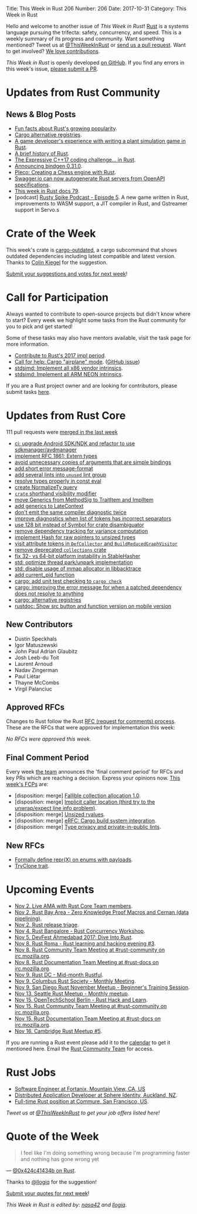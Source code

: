 Title: This Week in Rust 206
Number: 206
Date: 2017-10-31
Category: This Week in Rust

Hello and welcome to another issue of *This Week in Rust*!
[Rust](http://rust-lang.org) is a systems language pursuing the trifecta: safety, concurrency, and speed.
This is a weekly summary of its progress and community.
Want something mentioned? Tweet us at [@ThisWeekInRust](https://twitter.com/ThisWeekInRust) or [send us a pull request](https://github.com/cmr/this-week-in-rust).
Want to get involved? [We love contributions](https://github.com/rust-lang/rust/blob/master/CONTRIBUTING.md).

*This Week in Rust* is openly developed [on GitHub](https://github.com/cmr/this-week-in-rust).
If you find any errors in this week's issue, [please submit a PR](https://github.com/cmr/this-week-in-rust/pulls).

# Updates from Rust Community

## News & Blog Posts

* [Fun facts about Rust's growing popularity](http://www.jonathanturner.org/2017/10/fun-facts-about-rust-growth.html).
* [Cargo alternative registries](https://boats.gitlab.io/blog/post/2017-10-28-alternative-registries/).
* [A game developer's experience with writing a plant simulation game in Rust](https://www.reddit.com/r/rust/comments/795dg4/i_spent_the_last_year_writing_a_plant/).
* [A brief history of Rust](http://slides.com/bstrie/triangle-rust-history).
* [The Expressive C++17 coding challenge… in Rust](http://words.steveklabnik.com/the-expressive-c-17-coding-challenge-in-rust).
* [Announcing bindgen 0.31.0](https://www.reddit.com/r/rust/comments/795n0k/announcing_bindgen_0310/).
* [Pleco: Creating a Chess engine with Rust](https://sfleischman105.github.io/2017/10/26/creating-a-chess-engine.html).
* [Swagger.io can now autogenerate Rust servers from OpenAPI specifications](https://www.metaswitch.com/the-switch/metaswitch-swagger-codegen-for-rust-accepted-upstream).
* [This week in Rust docs 79](https://guillaumegomez.github.io/this-week-in-rust-docs/blog/this-week-in-rust-docs-79).
* [podcast] [Rusty Spike Podcast - Episode 5](https://rusty-spike.blubrry.net/2017/10/25/episode-5-oct-25-2017/). A new game written in Rust, improvements to WASM support, a JIT compiler in Rust, and Gstreamer support in Servo.s

# Crate of the Week

This week's crate is [cargo-outdated](https://crates.io/crates/cargo-outdated), a cargo subcommand that shows outdated dependencies including latest compatible
and latest version. Thanks to [Colin Kiegel](https://users.rust-lang.org/u/colin_kiegel) for the suggestion.

[Submit your suggestions and votes for next week][submit_crate]!

[submit_crate]: https://users.rust-lang.org/t/crate-of-the-week/2704

# Call for Participation

Always wanted to contribute to open-source projects but didn't know where to start?
Every week we highlight some tasks from the Rust community for you to pick and get started!

Some of these tasks may also have mentors available, visit the task page for more information.

* [Contribute to Rust's 2017 impl period](https://www.rustaceans.org/findwork/impl).
* [Call for help: Cargo "airplane" mode](https://internals.rust-lang.org/t/call-for-help-cargo-airplane-mode/6134). ([GitHub issue](https://github.com/rust-lang/cargo/issues/4686))
* [stdsimd: Implement all x86 vendor intrinsics](https://github.com/rust-lang-nursery/stdsimd/issues/40).
* [stdsimd: Implement all ARM NEON intrinsics](https://github.com/rust-lang-nursery/stdsimd/issues/148).

If you are a Rust project owner and are looking for contributors, please submit tasks [here][guidelines].

[guidelines]: https://users.rust-lang.org/t/twir-call-for-participation/4821

# Updates from Rust Core

111 pull requests were [merged in the last week][merged]

[merged]: https://github.com/search?q=is%3Apr+org%3Arust-lang+is%3Amerged+merged%3A2017-10-23..2017-10-30

* [ci: upgrade Android SDK/NDK and refactor to use sdkmanager/avdmanager](https://github.com/rust-lang/rust/pull/45580)
* [implement RFC 1861: Extern types](https://github.com/rust-lang/rust/pull/44295)
* [avoid unnecessary copies of arguments that are simple bindings](https://github.com/rust-lang/rust/pull/45380)
* [add short error message-format](https://github.com/rust-lang/rust/pull/44636)
* [add several lints into `unused` lint group](https://github.com/rust-lang/rust/pull/45424)
* [resolve types properly in const eval](https://github.com/rust-lang/rust/pull/45488)
* [create NormalizeTy query](https://github.com/rust-lang/rust/pull/44984)
* [`crate` shorthand visibility modifier](https://github.com/rust-lang/rust/pull/45401)
* [move Generics from MethodSig to TraitItem and ImplItem](https://github.com/rust-lang/rust/pull/44766)
* [add generics to LateContext](https://github.com/rust-lang/rust/pull/45611)
* [don't emit the same compiler diagnostic twice](https://github.com/rust-lang/rust/pull/45519)
* [improve diagnostics when list of tokens has incorrect separators](https://github.com/rust-lang/rust/pull/45503)
* [use 128 bit instead of Symbol for crate disambiguator](https://github.com/rust-lang/rust/pull/45476)
* [remove dependency tracking for variance computation](https://github.com/rust-lang/rust/pull/45473)
* [implement Hash for raw pointers to unsized types](https://github.com/rust-lang/rust/pull/45483)
* [visit attribute tokens in `DefCollector` and `BuildReducedGraphVisitor`](https://github.com/rust-lang/rust/pull/45464)
* [remove deprecated `collections` crate](https://github.com/rust-lang/rust/pull/45446)
* [fix 32- vs 64-bit platform instability in StableHasher](https://github.com/rust-lang/rust/pull/45522)
* [std: optimize thread park/unpark implementation](https://github.com/rust-lang/rust/pull/45524)
* [std: disable usage of mmap allocator in libbacktrace ](https://github.com/rust-lang/rust/pull/45523)
* [add current_pid function](https://github.com/rust-lang/rust/pull/45059)
* [cargo: add unit test checking to `cargo check`](https://github.com/rust-lang/cargo/pull/4592)
* [cargo: improving the error message for when a patched dependency does not resolve to anything](https://github.com/rust-lang/cargo/pull/4607)
* [cargo: alternative registries](https://github.com/rust-lang/cargo/pull/4506)
* [rustdoc: Show src button and function version on mobile version ](https://github.com/rust-lang/rust/pull/45502)

## New Contributors

* Dustin Speckhals
* Igor Matuszewski
* John Paul Adrian Glaubitz
* Josh Leeb-du Toit
* Laurent Arnoud
* Nadav Zingerman
* Paul Liétar
* Thayne McCombs
* Virgil Palanciuc

## Approved RFCs

Changes to Rust follow the Rust [RFC (request for comments)
process](https://github.com/rust-lang/rfcs#rust-rfcs). These
are the RFCs that were approved for implementation this week:

*No RFCs were approved this week.*

## Final Comment Period

Every week [the team](https://www.rust-lang.org/team.html) announces the
'final comment period' for RFCs and key PRs which are reaching a
decision. Express your opinions now. [This week's FCPs][fcp] are:

[fcp]: https://github.com/rust-lang/rfcs/labels/final-comment-period

* [disposition: merge] [Fallible collection allocation 1.0](https://github.com/rust-lang/rfcs/pull/2116).
* [disposition: merge] [Implicit caller location (third try to the unwrap/expect line info problem)](https://github.com/rust-lang/rfcs/pull/2091).
* [disposition: merge] [Unsized rvalues](https://github.com/rust-lang/rfcs/pull/1909).
* [disposition: merge] [eRFC: Cargo build system integration](https://github.com/rust-lang/rfcs/pull/2136).
* [disposition: merge] [Type privacy and private-in-public lints](https://github.com/rust-lang/rfcs/pull/2145).

## New RFCs

* [Formally define repr(X) on enums with payloads](https://github.com/rust-lang/rfcs/pull/2195).
* [TryClone trait](https://github.com/rust-lang/rfcs/pull/2189).

# Upcoming Events

* [Nov  2. Live AMA with Rust Core Team members](https://hashnode.com/ama/with-rust-language-team-cj99mv7s101yw4rwtk5zntk8k).
* [Nov  2. Rust Bay Area - Zero Knowledge Proof Macros and Cernan (data pipelining)](https://www.meetup.com/Rust-Bay-Area/events/244156617/).
* [Nov  2. Rust release triage](https://internals.rust-lang.org/t/release-cycle-triage-proposal/3544).
* [Nov  4. Rust Bangalore - Rust Concurrency Workshop](https://www.meetup.com/rustox/events/240879563/).
* [Nov  5. DevFest Ahmedabad 2017: Dive Into Rust](http://devfest.gdgahmedabad.com/).
* [Nov  8. Rust Roma - Rust learning and hacking evening #3](https://www.meetup.com/Rust-Roma/events/244508431/).
* [Nov  8. Rust Community Team Meeting at #rust-community on irc.mozilla.org](https://chat.mibbit.com/?server=irc.mozilla.org&channel=%23rust-community).
* [Nov  8. Rust Documentation Team Meeting at #rust-docs on irc.mozilla.org](https://chat.mibbit.com/?server=irc.mozilla.org&channel=%23rust-docs).
* [Nov  9. Rust DC - Mid-month Rustful](https://www.meetup.com/RustDC/events/243672298/).
* [Nov  9. Columbus Rust Society - Monthly Meeting](https://www.meetup.com/columbus-rs/events/244164143/).
* [Nov  9. San Diego Rust November Meetup - Beginner's Training Session](https://www.meetup.com/San-Diego-Rust/events/244506375/).
* [Nov 13. Seattle Rust Meetup - Monthly meetup](https://www.meetup.com/Seattle-Rust-Meetup/events/244037662/).
* [Nov 15. OpenTechSchool Berlin - Rust Hack and Learn](https://www.meetup.com/opentechschool-berlin/events/244340757/).
* [Nov 15. Rust Community Team Meeting at #rust-community on irc.mozilla.org](https://chat.mibbit.com/?server=irc.mozilla.org&channel=%23rust-community).
* [Nov 15. Rust Documentation Team Meeting at #rust-docs on irc.mozilla.org](https://chat.mibbit.com/?server=irc.mozilla.org&channel=%23rust-docs).
* [Nov 16. Cambridge Rust Meetup #5](https://www.meetup.com/Cambridge-Rust-Meetup/events/244114730/).

If you are running a Rust event please add it to the [calendar] to get
it mentioned here. Email the [Rust Community Team][community] for access.

[calendar]: https://www.google.com/calendar/embed?src=apd9vmbc22egenmtu5l6c5jbfc%40group.calendar.google.com
[community]: mailto:community-team@rust-lang.org

# Rust Jobs

* [Software Engineer at Fortanix, Mountain View, CA, US](https://www.fortanix.com/company/careers/#engineer)
* [Distributed Application Developer at Sphere Identity, Auckland, NZ](https://nz.linkedin.com/jobs/view/distributed-application-developers---blockchain-at-sphere-identity-ltd-442432632).
* [Full-time Rust position at Commure, San Francisco, US](https://news.ycombinator.com/item?id=15387799).

*Tweet us at [@ThisWeekInRust](https://twitter.com/ThisWeekInRust) to get your job offers listed here!*

# Quote of the Week

> I feel like I'm doing something wrong because I'm programming faster and nothing has gone wrong yet

— [@0x424c41434b on Rust](https://twitter.com/0x424c41434b/status/923369121844043776).

Thanks to [@llogiq](https://twitter.com/llogiq/status/923431261523374081) for the suggestion!

[Submit your quotes for next week][submit]!

[submit]: http://users.rust-lang.org/t/twir-quote-of-the-week/328

*This Week in Rust is edited by: [nasa42](https://github.com/nasa42) and [llogiq](https://github.com/llogiq).*
